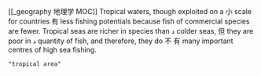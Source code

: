 [[_geography 地理学 MOC]]
Tropical waters, though exploited on a 小  scale for countries 有 less fishing potentials because fish of commercial species are fewer. Tropical seas are richer in species than د colder seas,  但  they are poor in د quantity of fish, and therefore, they do 不 有 many important centres of high sea fishing.

```query 2021-09-27 15:58
"tropical area"
```